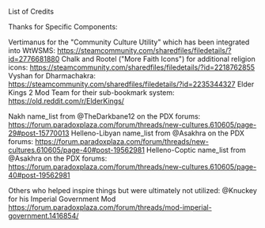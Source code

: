 ﻿List of Credits

Thanks for Specific Components:

Vertimanus for the "Community Culture Utility" which has been integrated into WtWSMS: https://steamcommunity.com/sharedfiles/filedetails/?id=2776681880
Chalk and Rootel ("More Faith Icons") for additional religion icons: https://steamcommunity.com/sharedfiles/filedetails/?id=2218762855
Vyshan for Dharmachakra: https://steamcommunity.com/sharedfiles/filedetails/?id=2235344327
Elder Kings 2 Mod Team for their sub-bookmark system: https://old.reddit.com/r/ElderKings/

Nakh name_list from @TheDarkbane12 on the PDX forums: https://forum.paradoxplaza.com/forum/threads/new-cultures.610605/page-29#post-15770013
Helleno-Libyan name_list from @Asakhra on the PDX forums: https://forum.paradoxplaza.com/forum/threads/new-cultures.610605/page-40#post-19562981
Helleno-Coptic name_list from @Asakhra on the PDX forums: https://forum.paradoxplaza.com/forum/threads/new-cultures.610605/page-40#post-19562981

Others who helped inspire things but were ultimately not utilized:
@Knuckey for his Imperial Government Mod https://forum.paradoxplaza.com/forum/threads/mod-imperial-government.1416854/
